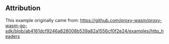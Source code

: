 ## Attribution

This example originally came from:
https://github.com/proxy-wasm/proxy-wasm-go-sdk/blob/ab4161dcf9246a828008b539a82a1556cf0f2e24/examples/http_headers
```
